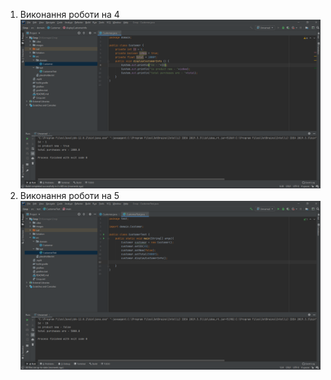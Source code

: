 1. Виконання роботи на 4
![](https://github.com/ppc-ntu-khpi/35---classes-and-modifiers-Vadym-Al/blob/main/Solution/Done.png)
2. Виконання роботи на 5
![](https://github.com/ppc-ntu-khpi/35---classes-and-modifiers-Vadym-Al/blob/main/Solution/Done%20-%205.png)
